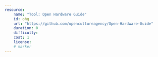 ```yaml
---
resource:
    name: "Tool: Open Hardware Guide"
    id: ohg
    url: "https://github.com/opencultureagency/Open-Hardware-Guide"
    duration: 0
    difficulty: 
    cost: 1
    license: 
    # marker
---
```

